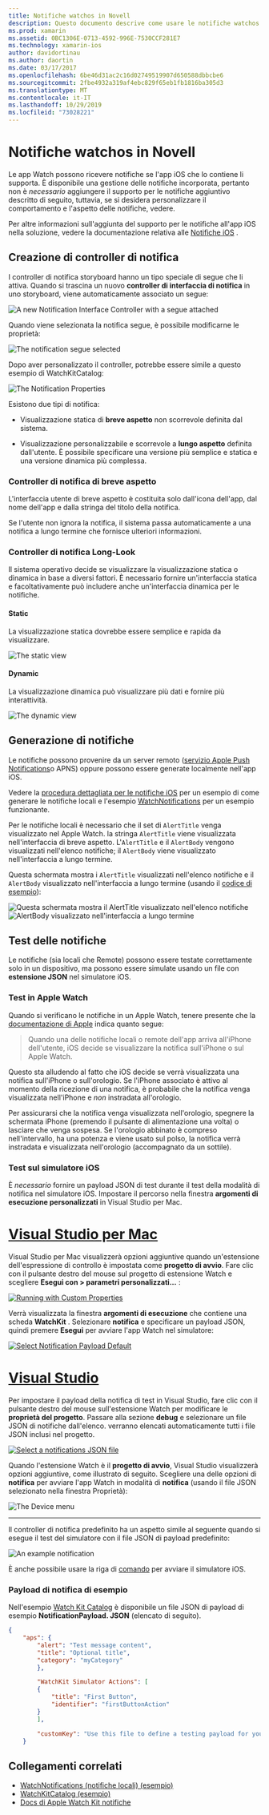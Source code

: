 ```yaml
---
title: Notifiche watchos in Novell
description: Questo documento descrive come usare le notifiche watchos in Novell. Viene illustrata la creazione di controller di notifica, la generazione di notifiche e il test delle notifiche.
ms.prod: xamarin
ms.assetid: 0BC1306E-0713-4592-996E-7530CCF281E7
ms.technology: xamarin-ios
author: davidortinau
ms.author: daortin
ms.date: 03/17/2017
ms.openlocfilehash: 6be46d31ac2c16d02749519907d650588dbbcbe6
ms.sourcegitcommit: 2fbe4932a319af4ebc829f65eb1fb1816ba305d3
ms.translationtype: MT
ms.contentlocale: it-IT
ms.lasthandoff: 10/29/2019
ms.locfileid: "73028221"
---
```

# <a name="watchos-notifications-in-xamarin"></a>Notifiche watchos in Novell

Le app Watch possono ricevere notifiche se l'app iOS che lo contiene li supporta. È disponibile una gestione delle notifiche incorporata, pertanto non è *necessario* aggiungere il supporto per le notifiche aggiuntivo descritto di seguito, tuttavia, se si desidera personalizzare il comportamento e l'aspetto delle notifiche, vedere.

Per altre informazioni sull'aggiunta del supporto per le notifiche all'app iOS nella soluzione, vedere la documentazione relativa alle [Notifiche iOS](~/ios/platform/user-notifications/deprecated/index.md) .

## <a name="creating-notification-controllers"></a>Creazione di controller di notifica

I controller di notifica storyboard hanno un tipo speciale di segue che li attiva. Quando si trascina un nuovo **controller di interfaccia di notifica** in uno storyboard, viene automaticamente associato un segue:

![](notifications-images/notification-storyboard1.png "A new Notification Interface Controller with a segue attached")

Quando viene selezionata la notifica segue, è possibile modificarne le proprietà:

![](notifications-images/notification-storyboard2.png "The notification segue selected")

Dopo aver personalizzato il controller, potrebbe essere simile a questo esempio di WatchKitCatalog:

![](notifications-images/notifications-segue.png "The Notification Properties")

Esistono due tipi di notifica:

- Visualizzazione statica di **breve aspetto** non scorrevole definita dal sistema.

- Visualizzazione personalizzabile e scorrevole a **lungo aspetto** definita dall'utente. È possibile specificare una versione più semplice e statica e una versione dinamica più complessa.

### <a name="short-look-notification-controller"></a>Controller di notifica di breve aspetto

L'interfaccia utente di breve aspetto è costituita solo dall'icona dell'app, dal nome dell'app e dalla stringa del titolo della notifica.

Se l'utente non ignora la notifica, il sistema passa automaticamente a una notifica a lungo termine che fornisce ulteriori informazioni.

### <a name="long-look-notification-controller"></a>Controller di notifica Long-Look

Il sistema operativo decide se visualizzare la visualizzazione statica o dinamica in base a diversi fattori. È necessario fornire un'interfaccia statica e facoltativamente può includere anche un'interfaccia dinamica per le notifiche.

#### <a name="static"></a>Static

La visualizzazione statica dovrebbe essere semplice e rapida da visualizzare.

![](notifications-images/notification-static.png "The static view")

#### <a name="dynamic"></a>Dynamic

La visualizzazione dinamica può visualizzare più dati e fornire più interattività.

![](notifications-images/notification-dynamic.png "The dynamic view")

## <a name="generating-notifications"></a>Generazione di notifiche

Le notifiche possono provenire da un server remoto ([servizio Apple Push Notifications](https://developer.apple.com/library/ios/documentation/NetworkingInternet/Conceptual/RemoteNotificationsPG/Chapters/ApplePushService.html)o APNS) oppure possono essere generate localmente nell'app iOS.

Vedere la [procedura dettagliata per le notifiche iOS](~/ios/platform/user-notifications/deprecated/local-notifications-in-ios-walkthrough.md) per un esempio di come generare le notifiche locali e l'esempio [WatchNotifications](https://docs.microsoft.com/samples/xamarin/ios-samples/watchkit-watchnotifications) per un esempio funzionante.

Per le notifiche locali è necessario che il set di `AlertTitle` venga visualizzato nel Apple Watch. la stringa `AlertTitle` viene visualizzata nell'interfaccia di breve aspetto. L'`AlertTitle` e il `AlertBody` vengono visualizzati nell'elenco notifiche; il `AlertBody` viene visualizzato nell'interfaccia a lungo termine.

Questa schermata mostra i `AlertTitle` visualizzati nell'elenco notifiche e il `AlertBody` visualizzato nell'interfaccia a lungo termine (usando il [codice di esempio](https://docs.microsoft.com/samples/xamarin/ios-samples/watchkit-watchnotifications)):

![](notifications-images/watch-notificationslist-sml.png "Questa schermata mostra il AlertTitle visualizzato nell'elenco notifiche") ![](notifications-images/watch-notificationcontroller-sml.png "AlertBody visualizzato nell'interfaccia a lungo termine")

## <a name="testing-notifications"></a>Test delle notifiche

Le notifiche (sia locali che Remote) possono essere testate correttamente solo in un dispositivo, ma possono essere simulate usando un file con **estensione JSON** nel simulatore iOS.

### <a name="testing-on-apple-watch"></a>Test in Apple Watch

Quando si verificano le notifiche in un Apple Watch, tenere presente che la [documentazione di Apple](https://developer.apple.com/library/ios/documentation/General/Conceptual/WatchKitProgrammingGuide/BasicSupport.html) indica quanto segue:

> Quando una delle notifiche locali o remote dell'app arriva all'iPhone dell'utente, iOS decide se visualizzare la notifica sull'iPhone o sul Apple Watch.

Questo sta alludendo al fatto che iOS decide se verrà visualizzata una notifica sull'iPhone o sull'orologio. Se l'iPhone associato è attivo al momento della ricezione di una notifica, è probabile che la notifica venga visualizzata nell'iPhone e *non* instradata all'orologio.

Per assicurarsi che la notifica venga visualizzata nell'orologio, spegnere la schermata iPhone (premendo il pulsante di alimentazione una volta) o lasciare che venga sospesa. Se l'orologio abbinato è compreso nell'intervallo, ha una potenza e viene usato sul polso, la notifica verrà instradata e visualizzata nell'orologio (accompagnato da un sottile).

### <a name="testing-on-the-ios-simulator"></a>Test sul simulatore iOS

È *necessario* fornire un payload JSON di test durante il test della modalità di notifica nel simulatore iOS. Impostare il percorso nella finestra **argomenti di esecuzione personalizzati** in Visual Studio per Mac.

# <a name="visual-studio-for-mactabmacos"></a>[Visual Studio per Mac](#tab/macos)

Visual Studio per Mac visualizzerà opzioni aggiuntive quando un'estensione dell'espressione di controllo è impostata come **progetto di avvio**.
Fare clic con il pulsante destro del mouse sul progetto di estensione Watch e scegliere **Esegui con > parametri personalizzati...** :

[![](notifications-images/runwith-customparams-sml.png "Running with Custom Properties")](notifications-images/runwith-customparams.png#lightbox)

Verrà visualizzata la finestra **argomenti di esecuzione** che contiene una scheda **WatchKit** . Selezionare **notifica** e specificare un payload JSON, quindi premere **Esegui** per avviare l'app Watch nel simulatore:

[![](notifications-images/runwith-execargs-sml.png "Select Notification Payload Default")](notifications-images/runwith-execargs.png#lightbox)

# <a name="visual-studiotabwindows"></a>[Visual Studio](#tab/windows)

Per impostare il payload della notifica di test in Visual Studio, fare clic con il pulsante destro del mouse sull'estensione Watch per modificare le **proprietà del progetto**. Passare alla sezione **debug** e selezionare un file JSON di notifiche dall'elenco. verranno elencati automaticamente tutti i file JSON inclusi nel progetto.

[![](notifications-images/runwith-execargs-sml-vs.png "Select a notifications JSON file")](notifications-images/runwith-execargs-vs.png#lightbox)

Quando l'estensione Watch è il **progetto di avvio**, Visual Studio visualizzerà opzioni aggiuntive, come illustrato di seguito. Scegliere una delle opzioni di **notifica** per avviare l'app Watch in modalità di **notifica** (usando il file JSON selezionato nella finestra Proprietà):

![](notifications-images/runwith-vs.png "The Device menu")

-----

Il controller di notifica predefinito ha un aspetto simile al seguente quando si esegue il test del simulatore con il file JSON di payload predefinito:

![](notifications-images/notification-debug-sml.png "An example notification")

È anche possibile usare la riga di [comando](~/ios/watchos/troubleshooting.md#command_line) per avviare il simulatore iOS.

### <a name="example-notification-payload"></a>Payload di notifica di esempio

Nell'esempio [Watch Kit Catalog](https://docs.microsoft.com/samples/xamarin/ios-samples/watchos-watchkitcatalog) è disponibile un file JSON di payload di esempio **NotificationPayload. JSON** (elencato di seguito).

```json
{
    "aps": {
        "alert": "Test message content",
        "title": "Optional title",
        "category": "myCategory"
        },

        "WatchKit Simulator Actions": [
        {
            "title": "First Button",
            "identifier": "firstButtonAction"
        }
        ],

        "customKey": "Use this file to define a testing payload for your notifications. The aps dictionary specifies the category, alert text and title. The WatchKit Simulator Actions array can provide info for one or more action buttons in addition to the standard Dismiss button. Any other top level keys are custom payload. If you have multiple such JSON files in your project, you'll be able to choose between them in when selecting to debug the notification interface of your Watch App."
    }
```

## <a name="related-links"></a>Collegamenti correlati

- [WatchNotifications (notifiche locali) (esempio)](https://docs.microsoft.com/samples/xamarin/ios-samples/watchkit-watchnotifications)
- [WatchKitCatalog (esempio)](https://docs.microsoft.com/samples/xamarin/ios-samples/watchos-watchkitcatalog)
- [Docs di Apple Watch Kit notifiche](https://developer.apple.com/library/ios/documentation/General/Conceptual/WatchKitProgrammingGuide/BasicSupport.html)
